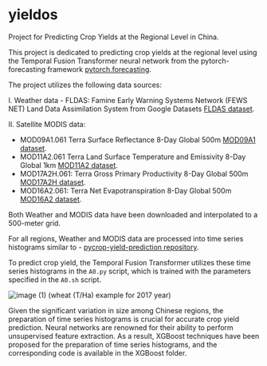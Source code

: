 # yieldos
Project for Predicting Crop Yields at the Regional Level in China.

This project is dedicated to predicting crop yields at the regional level using the Temporal Fusion Transformer neural network from the pytorch-forecasting framework [pytorch.forecasting](https://pytorch-forecasting.readthedocs.io/en/stable/api/pytorch_forecasting.models.temporal_fusion_transformer.TemporalFusionTransformer.html#).

The project utilizes the following data sources:

I. Weather data - FLDAS: Famine Early Warning Systems Network (FEWS NET) Land Data Assimilation System from Google Datasets [FLDAS dataset](https://developers.google.com/earth-engine/datasets/catalog/NASA_FLDAS_NOAH01_C_GL_M_V001).

II. Satellite MODIS data:

   - MOD09A1.061 Terra Surface Reflectance 8-Day Global 500m [MOD09A1 dataset](https://developers.google.com/earth-engine/datasets/catalog/MODIS_061_MOD09A1).
   - MOD11A2.061 Terra Land Surface Temperature and Emissivity 8-Day Global 1km [MOD11A2 dataset](https://developers.google.com/earth-engine/datasets/catalog/MODIS_061_MOD11A2).
   - MOD17A2H.061: Terra Gross Primary Productivity 8-Day Global 500m [MOD17A2H dataset](https://developers.google.com/earth-engine/datasets/catalog/MODIS_061_MOD17A2H).
   - MOD16A2.061: Terra Net Evapotranspiration 8-Day Global 500m [MOD16A2 dataset](https://developers.google.com/earth-engine/datasets/catalog/MODIS_061_MOD16A2).

Both Weather and MODIS data have been downloaded and interpolated to a 500-meter grid.

For all regions, Weather and MODIS data are processed into time series histograms similar to - [pycrop-yield-prediction repository](https://github.com/gabrieltseng/pycrop-yield-prediction).

To predict crop yield, the Temporal Fusion Transformer utilizes these time series histograms in the `A0.py` script, which is trained with the parameters specified in the `A0.sh` script.


![image (1)](https://github.com/koyacolab/yieldos/assets/115004547/c879907e-9697-499b-b09d-1cbe9cf2c64c)
(wheat (T/Ha) example for 2017 year)

Given the significant variation in size among Chinese regions, the preparation of time series histograms is crucial for accurate crop yield prediction. Neural networks are renowned for their ability to perform unsupervised feature extraction. As a result, XGBoost techniques have been proposed for the preparation of time series histograms, and the corresponding code is available in the XGBoost folder.


